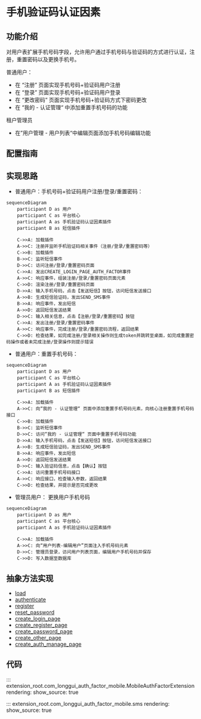 # 手机验证码认证因素
## 功能介绍

对用户表扩展手机号码字段，允许用户通过手机号码与验证码的方式进行认证，注册，重置密码以及更换手机号。

普通用户：

* 在 “注册” 页面实现手机号码+验证码用户注册
* 在 “登录” 页面实现手机号码+验证码用户登录
* 在 “更改密码” 页面实现手机号码+验证码方式下密码更改
* 在 “我的 - 认证管理“ 中添加重置手机号码的功能

租户管理员

* 在”用户管理 - 用户列表“中编辑页面添加手机号码编辑功能

## 配置指南

## 实现思路

* 普通用户：手机号码+验证码用户注册/登录/重置密码：
```mermaid
sequenceDiagram
    participant D as 用户
    participant C as 平台核心
    participant A as 手机验证码认证因素插件
    participant B as 短信插件
    
    C->>A: 加载插件
    A->>C: 注册并监听手机验证码相关事件（注册/登录/重置密码等）
    C->>B: 加载插件
    B->>C: 监听短信事件
    D->>C: 访问注册/登录/重置密码页面
    C->>A: 发出CREATE_LOGIN_PAGE_AUTH_FACTOR事件
    A->>C: 响应事件，组装注册/登录/重置密码页面元素
    C->>D: 渲染注册/登录/重置密码页面
    D->>A: 输入手机号码，点击【发送短信】按钮，访问短信发送接口
    A->>B: 生成短信验证码，发出SEND_SMS事件
    B->>A: 响应事件，发出短信
    A->>D: 返回短信发送结果
    D->>C: 输入相关信息，点击【注册/登录/重置密码】按钮
    C->>A: 发出注册/登录/重置密码事件
    A->>C: 响应事件，完成注册/登录/重置密码流程，返回结果
    C->>D: 检查结果，如完成注册/登录相关操作则生成token并跳转至桌面，如完成重置密码操作或者未完成注册/登录操作则提示错误

```
* 普通用户：重置手机号码：

```mermaid
sequenceDiagram
    participant D as 用户
    participant C as 平台核心
    participant A as 手机验证码认证因素插件
    participant B as 短信插件
    
    C->>A: 加载插件
    A->>C: 向“我的 - 认证管理“ 页面中添加重置手机号码元素，向核心注册重置手机号码接口
    C->>B: 加载插件
    B->>C: 监听短信事件
    D->>C: 访问“我的 - 认证管理“ 页面中重置手机号码功能
    D->>A: 输入手机号码，点击【发送短信】按钮，访问短信发送接口
    A->>B: 生成短信验证码，发出SEND_SMS事件
    B->>A: 响应事件，发出短信
    A->>D: 返回短信发送结果
    D->>C: 输入验证码信息，点击【确认】按钮
    C->>A: 访问重置手机号码接口
    A->>C: 响应接口，检查输入参数，返回结果
    C->>D: 检查结果，并提示是否完成更改

```

* 管理员用户： 更换用户手机号码
```mermaid
sequenceDiagram
    participant D as 用户
    participant C as 平台核心
    participant A as 手机验证码认证因素插件
    
    C->>A: 加载插件
    A->>C: 向“用户列表-编辑用户”页面注入手机号码元素
    D->>C: 管理员登录，访问用户列表页面，编辑用户手机号码并保存
    C->>D: 写入数据至数据库

```
## 抽象方法实现
* [load](#extension_root.com_longgui_auth_factor_mobile.MobileAuthFactorExtension.load)
* [authenticate](#extension_root.com_longgui_auth_factor_mobile.MobileAuthFactorExtension.authenticate)
* [register](#extension_root.com_longgui_auth_factor_mobile.MobileAuthFactorExtension.register)
* [reset_password](#extension_root.com_longgui_auth_factor_mobile.MobileAuthFactorExtension.reset_password)
* [create_login_page](#extension_root.com_longgui_auth_factor_mobile.MobileAuthFactorExtension.create_login_page)
* [create_register_page](#extension_root.com_longgui_auth_factor_mobile.MobileAuthFactorExtension.create_register_page)
* [create_password_page](#extension_root.com_longgui_auth_factor_mobile.MobileAuthFactorExtension.create_password_page)
* [create_other_page](#extension_root.com_longgui_auth_factor_mobile.MobileAuthFactorExtension.create_other_page)
* [create_auth_manage_page](#extension_root.com_longgui_auth_factor_mobile.MobileAuthFactorExtension.create_auth_manage_page)

## 代码

::: extension_root.com_longgui_auth_factor_mobile.MobileAuthFactorExtension
    rendering:
        show_source: true

::: extension_root.com_longgui_auth_factor_mobile.sms
    rendering:
        show_source: true


